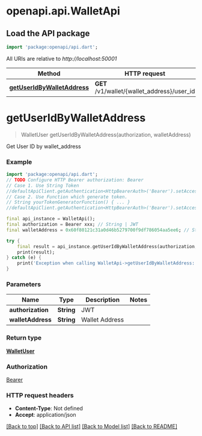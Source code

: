 # openapi.api.WalletApi

## Load the API package
```dart
import 'package:openapi/api.dart';
```

All URIs are relative to *http://localhost:50001*

Method | HTTP request | Description
------------- | ------------- | -------------
[**getUserIdByWalletAddress**](WalletApi.md#getuseridbywalletaddress) | **GET** /v1/wallet/{wallet_address}/user_id | Get User ID by wallet_address


# **getUserIdByWalletAddress**
> WalletUser getUserIdByWalletAddress(authorization, walletAddress)

Get User ID by wallet_address

### Example
```dart
import 'package:openapi/api.dart';
// TODO Configure HTTP Bearer authorization: Bearer
// Case 1. Use String Token
//defaultApiClient.getAuthentication<HttpBearerAuth>('Bearer').setAccessToken('YOUR_ACCESS_TOKEN');
// Case 2. Use Function which generate token.
// String yourTokenGeneratorFunction() { ... }
//defaultApiClient.getAuthentication<HttpBearerAuth>('Bearer').setAccessToken(yourTokenGeneratorFunction);

final api_instance = WalletApi();
final authorization = Bearer xxx; // String | JWT
final walletAddress = 0x60f80121c31a0d46b5279700f9df786054aa5ee6; // String | Wallet Address

try {
    final result = api_instance.getUserIdByWalletAddress(authorization, walletAddress);
    print(result);
} catch (e) {
    print('Exception when calling WalletApi->getUserIdByWalletAddress: $e\n');
}
```

### Parameters

Name | Type | Description  | Notes
------------- | ------------- | ------------- | -------------
 **authorization** | **String**| JWT | 
 **walletAddress** | **String**| Wallet Address | 

### Return type

[**WalletUser**](WalletUser.md)

### Authorization

[Bearer](../README.md#Bearer)

### HTTP request headers

 - **Content-Type**: Not defined
 - **Accept**: application/json

[[Back to top]](#) [[Back to API list]](../README.md#documentation-for-api-endpoints) [[Back to Model list]](../README.md#documentation-for-models) [[Back to README]](../README.md)

